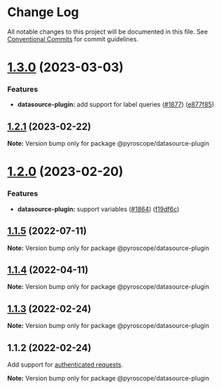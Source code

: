 # Change Log

All notable changes to this project will be documented in this file.
See [Conventional Commits](https://conventionalcommits.org) for commit guidelines.

# [1.3.0](https://github.com/pyroscope-io/pyroscope/compare/@pyroscope/datasource-plugin@1.2.1...@pyroscope/datasource-plugin@1.3.0) (2023-03-03)


### Features

* **datasource-plugin:** add support for label queries ([#1877](https://github.com/pyroscope-io/pyroscope/issues/1877)) ([e877f85](https://github.com/pyroscope-io/pyroscope/commit/e877f8500d3d218c1b296d79c125720ff7e1902b))





## [1.2.1](https://github.com/pyroscope-io/pyroscope/compare/@pyroscope/datasource-plugin@1.2.0...@pyroscope/datasource-plugin@1.2.1) (2023-02-22)

**Note:** Version bump only for package @pyroscope/datasource-plugin





# [1.2.0](https://github.com/pyroscope-io/pyroscope/compare/@pyroscope/datasource-plugin@1.1.5...@pyroscope/datasource-plugin@1.2.0) (2023-02-20)


### Features

* **datasource-plugin:** support variables ([#1864](https://github.com/pyroscope-io/pyroscope/issues/1864)) ([f19df6c](https://github.com/pyroscope-io/pyroscope/commit/f19df6c72f265f3147428109dda17123d3079321))





## [1.1.5](https://github.com/pyroscope-io/pyroscope/compare/@pyroscope/datasource-plugin@1.1.4...@pyroscope/datasource-plugin@1.1.5) (2022-07-11)

**Note:** Version bump only for package @pyroscope/datasource-plugin





## [1.1.4](https://github.com/pyroscope-io/pyroscope/compare/@pyroscope/datasource-plugin@1.1.3...@pyroscope/datasource-plugin@1.1.4) (2022-04-11)

**Note:** Version bump only for package @pyroscope/datasource-plugin





## [1.1.3](https://github.com/pyroscope-io/pyroscope/compare/@pyroscope/datasource-plugin@1.1.2...@pyroscope/datasource-plugin@1.1.3) (2022-02-24)

**Note:** Version bump only for package @pyroscope/datasource-plugin





## 1.1.2 (2022-02-24)
Add support for [authenticated requests](https://github.com/pyroscope-io/pyroscope/pull/844).

**Note:** Version bump only for package @pyroscope/datasource-plugin
